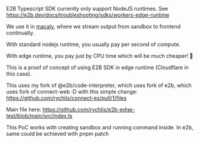 E2B Typescript SDK currently only support NodeJS runtimes. See https://e2b.dev/docs/troubleshooting/sdks/workers-edge-runtime

We use it in [macaly](https://macaly.com), where we stream output from sandbox to frontend continually.

With standard nodejs runtime, you usually pay per second of compute. 

With edge runtime, you pay just by CPU time which will be much cheaper! 🎉

This is a proof of concept of using E2B SDK in edge runtime (Cloudflare in this case).

This uses my fork of @e2b/code-interpreter, which uses fork of e2b, which uses fork of connect-web :D with this simple change: https://github.com/rychlis/connect-es/pull/1/files


Main file here: https://github.com/rychlis/e2b-edge-test/blob/main/src/index.ts


This PoC works with creating sandbox and running command inside. In e2b, same could be achieved with pnpm patch
